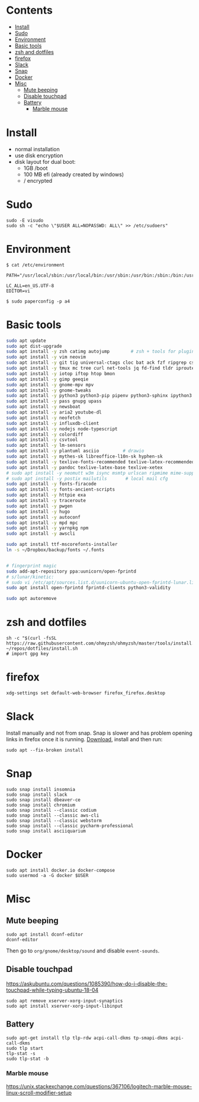 # Contents

- [Install](#install)
- [Sudo](#sudo)
- [Environment](#environment)
- [Basic tools](#basic-tools)
- [zsh and dotfiles](#zsh-and-dotfiles)
- [firefox](#firefox)
- [Slack](#slack)
- [Snap](#snap)
- [Docker](#docker)
- [Misc](#misc)
    - [Mute beeping](#mute-beeping)
    - [Disable touchpad](#disable-touchpad)
    - [Battery](#battery)
        - [Marble mouse](#marble-mouse)

# Install

* normal installation
* use disk encryption
* disk layout for dual boot:
    * 1GB /boot
    * 100 MB efi (already created by windows)
    * / encrypted

# Sudo

    sudo -E visudo
    sudo sh -c "echo \"$USER ALL=NOPASSWD: ALL\" >> /etc/sudoers"
     
# Environment

    $ cat /etc/environment

    PATH="/usr/local/sbin:/usr/local/bin:/usr/sbin:/usr/bin:/sbin:/bin:/usr/games:/usr/local/games"

    LC_ALL=en_US.UTF-8
    EDITOR=vi
    
    $ sudo paperconfig -p a4

# Basic tools


```sh
sudo apt update
sudo apt dist-upgrade
sudo apt install -y zsh catimg autojump        # zsh + tools for plugins
sudo apt install -y vim neovim 
sudo apt install -y git tig universal-ctags cloc bat ack fzf ripgrep cscope # git-delta
sudo apt install -y tmux mc tree curl net-tools jq fd-find tldr iproute2
sudo apt install -y iotop iftop htop bmon
sudo apt install -y gimp geeqie 
sudo apt install -y gnome-mpv mpv
sudo apt install -y gnome-tweaks
sudo apt install -y python3 python3-pip pipenv python3-sphinx ipython3
sudo apt install -y pass gnupg upass 
sudo apt install -y newsboat
sudo apt install -y aria2 youtube-dl
sudo apt install -y neofetch 
sudo apt install -y influxdb-client
sudo apt install -y nodejs node-typescript
sudo apt install -y colordiff
sudo apt install -y csvtool
sudo apt install -y lm-sensors
sudo apt install -y plantuml asciio         # drawio
sudo apt install -y mythes-sk libreoffice-l10n-sk hyphen-sk
sudo apt install -y texlive-fonts-recommended texlive-latex-recommended 
sudo apt install -y pandoc texlive-latex-base texlive-xetex
# sudo apt install -y neomutt w3m isync msmtp urlscan ripmime mime-support 
# sudo apt install -y postix mailutils       # local mail cfg
sudo apt install -y fonts-firacode
sudo apt install -y fonts-ancient-scripts 
sudo apt install -y httpie exa
sudo apt install -y traceroute
sudo apt install -y pwgen
sudo apt install -y hugo
sudo apt install -y autoconf
sudo apt install -y mpd mpc
sudo apt install -y yarnpkg npm
sudo apt install -y awscli

sudo apt install ttf-mscorefonts-installer
ln -s ~/Dropbox/backup/fonts ~/.fonts


# fingerprint magic
sudo add-apt-repository ppa:uunicorn/open-fprintd   
# s/lunar/kinetic:
# sudo vi /etc/apt/sources.list.d/uunicorn-ubuntu-open-fprintd-lunar.list
sudo apt install open-fprintd fprintd-clients python3-validity

sudo apt autoremove
```

# zsh and dotfiles

    sh -c "$(curl -fsSL https://raw.githubusercontent.com/ohmyzsh/ohmyzsh/master/tools/install.sh)"
    ~/repos/dotfiles/install.sh
    # import gpg key
    
# firefox

    xdg-settings set default-web-browser firefox_firefox.desktop
    
# Slack 

Install manually and not from snap. Snap is slower and has problem opening links in firefox once it is running. [Download](https://slack.com/intl/en-cz/download), install and then run:

    sudo apt --fix-broken install

# Snap

    sudo snap install insomnia 
    sudo snap install slack
    sudo snap install dbeaver-ce
    sudo snap install chromium
    sudo snap install --classic codium
    sudo snap install --classic aws-cli
    sudo snap install --classic webstorm
    sudo snap install --classic pycharm-professional
    sudo snap install asciiquarium

# Docker
    
    sudo apt install docker.io docker-compose
    sudo usermod -a -G docker $USER

# Misc

## Mute beeping

    sudo apt install dconf-editor
    dconf-editor
    
Then go to `org/gnome/desktop/sound` and disable `event-sounds`.


## Disable touchpad
https://askubuntu.com/questions/1085390/how-do-i-disable-the-touchpad-while-typing-ubuntu-18-04

    sudo apt remove xserver-xorg-input-synaptics
    sudo apt install xserver-xorg-input-libinput

## Battery

    sudo apt-get install tlp tlp-rdw acpi-call-dkms tp-smapi-dkms acpi-call-dkms
    sudo tlp start
    tlp-stat -s
    sudo tlp-stat -b
    
    
### Marble mouse

https://unix.stackexchange.com/questions/367106/logitech-marble-mouse-linux-scroll-modifier-setup
